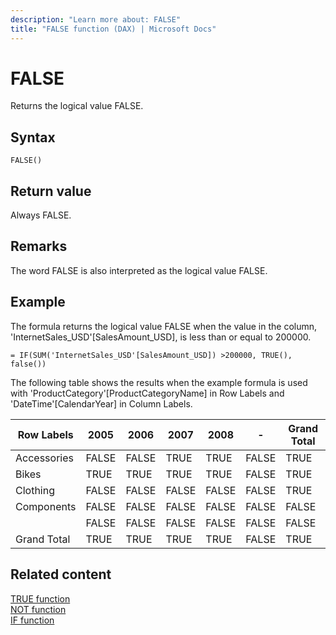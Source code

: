 ```yaml
---
description: "Learn more about: FALSE"
title: "FALSE function (DAX) | Microsoft Docs"
---
```

# FALSE

Returns the logical value FALSE.  
  
## Syntax  
  
```dax
FALSE()  
```
  
## Return value

Always FALSE.  
  
## Remarks

The word FALSE is also interpreted as the logical value FALSE.  
  
## Example

The formula returns the logical value FALSE when the value in the column, 'InternetSales_USD'[SalesAmount_USD], is less than or equal to 200000.  
  
```dax
= IF(SUM('InternetSales_USD'[SalesAmount_USD]) >200000, TRUE(), false())  
```

The following table shows the results when the example formula is used with 'ProductCategory'[ProductCategoryName] in Row Labels and 'DateTime'[CalendarYear] in Column Labels.  
  
|Row Labels|2005|2006|2007|2008|-|Grand Total|
|---------------|-----------------|----|----|----|----|----|  
|Accessories|FALSE|FALSE|TRUE|TRUE|FALSE|TRUE|  
|Bikes|TRUE|TRUE|TRUE|TRUE|FALSE|TRUE|  
|Clothing|FALSE|FALSE|FALSE|FALSE|FALSE|TRUE|  
|Components|FALSE|FALSE|FALSE|FALSE|FALSE|FALSE|  
||FALSE|FALSE|FALSE|FALSE|FALSE|FALSE|  
|Grand Total|TRUE|TRUE|TRUE|TRUE|FALSE|TRUE|  

## Related content

[TRUE function](true-function-dax.md)  
[NOT function](not-function-dax.md)  
[IF function](if-function-dax.md)  
